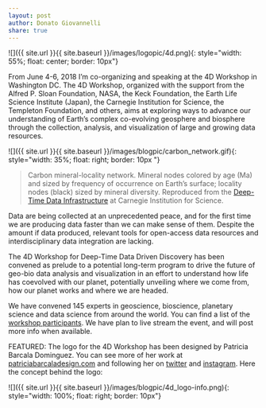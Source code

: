 ```yaml
---
layout: post
author: Donato Giovannelli
share: true
---
```


![]({{ site.url }}{{ site.baseurl }}/images/logopic/4d.png){: style="width: 55%; float: center; border: 10px"}

From June 4-6, 2018 I’m co-organizing and speaking at the 4D Workshop in Washington DC. The 4D Workshop, organized with the support from the Alfred P. Sloan Foundation, NASA, the Keck Foundation, the Earth Life Science Institute (Japan), the Carnegie Institution for Science, the Templeton Foundation, and others, aims at exploring ways to advance our understanding of Earth’s complex co-evolving geosphere and biosphere through the collection, analysis, and visualization of large and growing data resources.

![]({{ site.url }}{{ site.baseurl }}/images/blogpic/carbon_network.gif){: style="width: 35%; float: right; border: 10px "}

> Carbon mineral-locality network. Mineral nodes colored by age (Ma) and sized by frequency of occurrence on Earth’s surface; locality nodes (black) sized by mineral diversity. Reproduced from the [Deep-Time Data Infrastructure](http://dtdi.carnegiescience.edu/) at Carnegie Institution for Science.

Data are being collected at an unprecedented peace, and for the first time we are producing data faster than we can make sense of them. Despite the amount if data produced, relevant tools for open-access data resources and interdisciplinary data integration are lacking.

The 4D Workshop for Deep-Time Data Driven Discovery has been convened as prelude to a potential long-term program to drive the future of geo-bio data analysis and visualization in an effort to understand how life has coevolved with our planet, potentially unveiling where we come from, how our planet works and where we are headed.

We have convened 145 experts in geoscience, bioscience, planetary science and data science from around the world. You can find a list of the [workshop participants](https://www.4d-workshop.net/participants). We have plan to live stream the event, and will post more info when available.

FEATURED: The logo for the 4D Workshop has been designed by Patricia Barcala Dominguez. You can see more of her work at [patriciabarcaladesign.com](http://www.patriciabarcaladesign.com/) and following her on [twitter](https://twitter.com/pbarcalal) and [instagram](https://www.instagram.com/pat_barcala/). Here the concept behind the logo:

![]({{ site.url }}{{ site.baseurl }}/images/blogpic/4d_logo-info.png){: style="width: 100%; float: right; border: 10px"}
